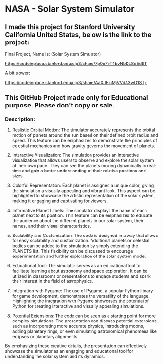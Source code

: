 # NASA - Solar System Simulator
<h2>I made this project for Stanford University California United States, below is the link to the project:</h2>

Final Project, Name is: (Solar System Simulator)

https://codeinplace.stanford.edu/cip3/share/7p0x7vT4bvNbDLSd5dST

A bit slower:

https://codeinplace.stanford.edu/cip3/share/AaXJFmMjVVdA3wD1STjr

<h2>This GitHub Project made only for Educational purpose. Please don't copy or sale.</h2>


<h3>Description:</h3>

1. Realistic Orbital Motion: The simulator accurately represents the orbital motion of planets around the sun based on their defined orbit radius and speed. This feature can be emphasized to demonstrate the principles of celestial mechanics and how gravity governs the movement of planets.

2. Interactive Visualization: The simulation provides an interactive visualization that allows users to observe and explore the solar system at their own pace. They can see the planets moving dynamically in real-time and gain a better understanding of their relative positions and sizes.

3. Colorful Representation: Each planet is assigned a unique color, giving the simulation a visually appealing and vibrant look. This aspect can be highlighted to showcase the artistic representation of the solar system, making it engaging and captivating for viewers.

4. Informative Planet Labels: The simulator displays the name of each planet next to its position. This feature can be emphasized to educate the audience about the different planets in our solar system, their names, and their visual characteristics.

5. Scalability and Customization: The code is designed in a way that allows for easy scalability and customization. Additional planets or celestial bodies can be added to the simulation by simply extending the PLANETS list. This flexibility can be discussed to encourage experimentation and further exploration of the solar system model.

6. Educational Tool: The simulator serves as an educational tool to facilitate learning about astronomy and space exploration. It can be utilized in classrooms or presentations to engage students and spark their interest in the field of astrophysics.

7. Integration with Pygame: The use of Pygame, a popular Python library for game development, demonstrates the versatility of the language. Highlighting the integration with Pygame showcases the potential of Python for creating interactive and visually appealing simulations.

8. Potential Extensions: The code can be seen as a starting point for more complex simulations. The presentation can discuss potential extensions, such as incorporating more accurate physics, introducing moons, adding planetary rings, or even simulating astronomical phenomena like eclipses or planetary alignments.

By emphasizing these creative details, the presentation can effectively showcase the simulator as an engaging and educational tool for understanding the solar system and its dynamics.
